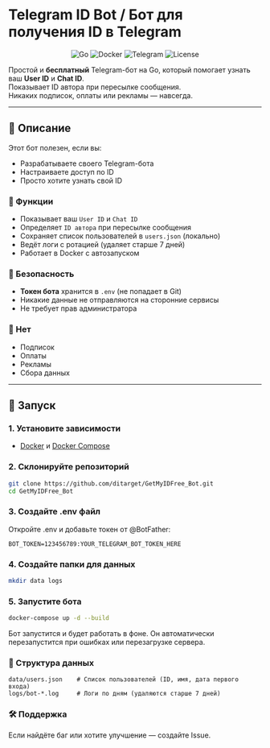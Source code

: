 # Telegram ID Bot / Бот для получения ID в Telegram

<p align="center">
  <img src="https://img.shields.io/badge/Go-1.25+-00ADD8?logo=go&logoColor=white" alt="Go">
  <img src="https://img.shields.io/badge/Docker-2496ED?logo=docker&logoColor=white" alt="Docker">
  <img src="https://img.shields.io/badge/Telegram-B9A3EC?logo=telegram&logoColor=white" alt="Telegram">
  <img src="https://img.shields.io/badge/License-MIT-blue" alt="License">
</p>

Простой и **бесплатный** Telegram-бот на Go, который помогает узнать ваш **User ID** и **Chat ID**.  
Показывает ID автора при пересылке сообщения.  
Никаких подписок, оплаты или рекламы — навсегда.

---

## 📌 Описание

Этот бот полезен, если вы:
- Разрабатываете своего Telegram-бота
- Настраиваете доступ по ID
- Просто хотите узнать свой ID

### 🔹 Функции
- Показывает ваш `User ID` и `Chat ID`
- Определяет `ID автора` при пересылке сообщения
- Сохраняет список пользователей в `users.json` (локально)
- Ведёт логи с ротацией (удаляет старше 7 дней)
- Работает в Docker с автозапуском

### 🔐 Безопасность
- **Токен бота** хранится в `.env` (не попадает в Git)
- Никакие данные не отправляются на сторонние сервисы
- Не требует прав администратора

### 🚫 Нет
- Подписок
- Оплаты
- Рекламы
- Сбора данных

---

## 🚀 Запуск

### 1. Установите зависимости
- [Docker](https://docs.docker.com/get-docker/) и [Docker Compose](https://docs.docker.com/compose/install/)

### 2. Склонируйте репозиторий
```bash
git clone https://github.com/ditarget/GetMyIDFree_Bot.git
cd GetMyIDFree_Bot
```

### 3. Создайте .env файл
Откройте .env и добавьте токен от @BotFather:
```
BOT_TOKEN=123456789:YOUR_TELEGRAM_BOT_TOKEN_HERE
```

### 4. Создайте папки для данных
```bash
mkdir data logs
```
### 5. Запустите бота
```bash
docker-compose up -d --build
```

Бот запустится и будет работать в фоне.
Он автоматически перезапустится при ошибках или перезагрузке сервера.

### 📂 Структура данных
```
data/users.json    # Список пользователей (ID, имя, дата первого входа)
logs/bot-*.log     # Логи по дням (удаляются старше 7 дней)
```

### 🛠 Поддержка
Если найдёте баг или хотите улучшение — создайте Issue.
